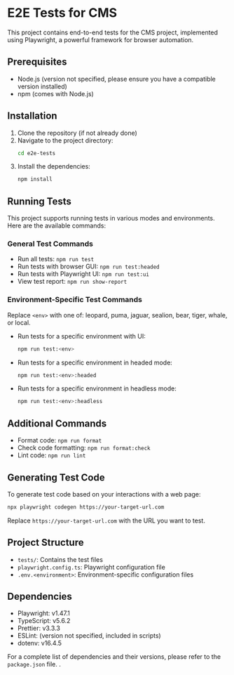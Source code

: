 # E2E Tests for CMS

This project contains end-to-end tests for the CMS project, implemented using Playwright, a powerful framework for browser automation.

## Prerequisites

- Node.js (version not specified, please ensure you have a compatible version installed)
- npm (comes with Node.js)

## Installation

1. Clone the repository (if not already done)
2. Navigate to the project directory:
   ```bash
   cd e2e-tests
   ```
3. Install the dependencies:
   ```bash
   npm install
   ```

## Running Tests

This project supports running tests in various modes and environments. Here are the available commands:

### General Test Commands

- Run all tests: `npm run test`
- Run tests with browser GUI: `npm run test:headed`
- Run tests with Playwright UI: `npm run test:ui`
- View test report: `npm run show-report`

### Environment-Specific Test Commands

Replace `<env>` with one of: leopard, puma, jaguar, sealion, bear, tiger, whale, or local.

- Run tests for a specific environment with UI:
  ```bash
  npm run test:<env>
  ```
- Run tests for a specific environment in headed mode:
  ```bash
  npm run test:<env>:headed
  ```
- Run tests for a specific environment in headless mode:
  ```bash
  npm run test:<env>:headless
  ```

## Additional Commands

- Format code: `npm run format`
- Check code formatting: `npm run format:check`
- Lint code: `npm run lint`

## Generating Test Code

To generate test code based on your interactions with a web page:

```bash
npx playwright codegen https://your-target-url.com
```

Replace `https://your-target-url.com` with the URL you want to test.

## Project Structure

- `tests/`: Contains the test files
- `playwright.config.ts`: Playwright configuration file
- `.env.<environment>`: Environment-specific configuration files

## Dependencies

- Playwright: v1.47.1
- TypeScript: v5.6.2
- Prettier: v3.3.3
- ESLint: (version not specified, included in scripts)
- dotenv: v16.4.5

For a complete list of dependencies and their versions, please refer to the `package.json` file.
.
